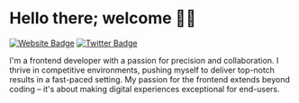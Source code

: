 # Hello there; welcome 👋🏾

[![Website Badge](https://img.shields.io/badge/-achonutimothy.com-000000?style=for-the-badge&logo=Google-Chrome&logoColor=white&link=https://achonutimothy.com)](https://timothyachonu-tau-mauve.vercel.app/) [![Twitter Badge](https://img.shields.io/badge/-@TimothyAchonu-1ca0f1?style=for-the-badge&logo=twitter&logoColor=white&link=https://twitter.com/TimothyAchonu)](https://twitter.com/TimothyAchonu)

I'm a frontend developer with a passion for precision and collaboration. I thrive in competitive environments,
pushing myself to deliver top-notch results in a fast-paced setting. My passion for the frontend extends beyond
coding – it's about making digital experiences exceptional for end-users.
